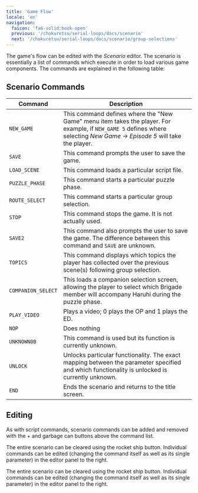 ```yaml
---
title: 'Game Flow'
locale: 'en'
navigation:
  faicon: 'fa6-solid:book-open'
  previous: '/chokuretsu/serial-loops/docs/scenario'
  next: '/chokuretsu/serial-loops/docs/scenario/group-selections'
---
```

The game's flow can be edited with the _Scenario_ editor. The scenario is essentially a list of commands which execute in order to load various game
components. The commands are explained in the following table:

## Scenario Commands
| Command | Description |
|---------|-------------|
| `NEW_GAME` | This command defines where the "New Game" menu item takes the player. For example, if `NEW_GAME 5` defines where selecting _New Game_ &rarr; _Episode 5_ will take the player. |
| `SAVE` | This command prompts the user to save the game. |
| `LOAD_SCENE` | This command loads a particular script file. |
| `PUZZLE_PHASE` | This command starts a particular puzzle phase. |
| `ROUTE_SELECT` | This command starts a particular group selection. |
| `STOP` | This command stops the game. It is not actually used. |
| `SAVE2` | This command also prompts the user to save the game. The difference between this command and `SAVE` are unknown. |
| `TOPICS` | This command displays which topics the player has collected over the previous scene(s) following group selection. |
| `COMPANION_SELECT` | This loads a companion selection screen, allowing the player to select which Brigade member will accompany Haruhi during the puzzle phase. |
| `PLAY_VIDEO` | Plays a video; 0 plays the OP and 1 plays the ED. |
| `NOP` | Does nothing |
| `UNKNOWN0B` | This command is used but its function is currently unknown. |
| `UNLOCK` | Unlocks particular functionality. The exact mapping between the parameter specified and which functionality is unlocked is currently unknown. |
| `END` | Ends the scenario and returns to the title screen. |

## Editing
As with script commands, scenario commands can be added and removed with the + and garbage can buttons above the command list. 

The entire scenario can be cleared using the rocket ship button. Individual commands can be edited (changing the command itself as well as its single parameter) in the editor panel to the right.

The entire scenario can be cleared using the rocket ship button. Individual
commands can be edited (changing the command itself as well as its single
parameter) in the editor panel to the right.